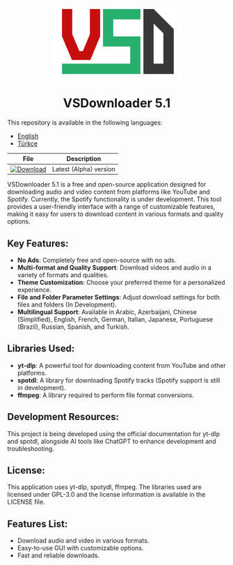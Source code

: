 <p align="center">
  <img src="vsd.png" width="300">
</p>

<h1 align="center">VSDownloader 5.1</h1>

This repository is available in the following languages:
- [English](README.md)
- [Türkçe](README.tr.md)

| File        | Description                      |
|-------------|-----------------------------------------|
| [![Download](https://img.shields.io/badge/İndir-v0.2.7--alpha-blue)](https://github.com/Ahrezan/vsdownloader/releases/download/0.2.7-alpha/VSDSetup-0_2_7-alpha.exe) | Latest (Alpha) version |

VSDownloader 5.1 is a free and open-source application designed for downloading audio and video content from platforms like YouTube and Spotify. Currently, the Spotify functionality is under development. This tool provides a user-friendly interface with a range of customizable features, making it easy for users to download content in various formats and quality options.

## Key Features:
- **No Ads**: Completely free and open-source with no ads.
- **Multi-format and Quality Support**: Download videos and audio in a variety of formats and qualities.
- **Theme Customization**: Choose your preferred theme for a personalized experience.
- **File and Folder Parameter Settings**: Adjust download settings for both files and folders (In Development).
- **Multilingual Support**: Available in Arabic, Azerbaijani, Chinese (Simplified), English, French, German, Italian, Japanese, Portuguese (Brazil), Russian, Spanish, and Turkish.

## Libraries Used:
- **yt-dlp**: A powerful tool for downloading content from YouTube and other platforms.
- **spotdl**: A library for downloading Spotify tracks (Spotify support is still in development).
- **ffmpeg**: A library required to perform file format conversions.

## Development Resources:
This project is being developed using the official documentation for yt-dlp and spotdl, alongside AI tools like ChatGPT to enhance development and troubleshooting.

## License:
This application uses yt-dlp, spotydl, ffmpeg. The libraries used are licensed under GPL-3.0 and the license information is available in the LICENSE file.

## Features List:
- Download audio and video in various formats.
- Easy-to-use GUI with customizable options.
- Fast and reliable downloads.
